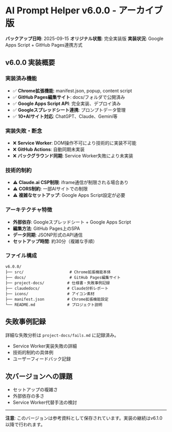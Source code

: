 # AI Prompt Helper v6.0.0 - アーカイブ版

**バックアップ日時**: 2025-09-15
**オリジナル状態**: 完全実装版
**実装状況**: Google Apps Script + GitHub Pages連携方式

## v6.0.0 実装概要

### 実装済み機能
- ✅ **Chrome拡張機能**: manifest.json, popup, content script
- ✅ **GitHub Pages編集サイト**: docs/フォルダで公開済み
- ✅ **Google Apps Script API**: 完全実装、デプロイ済み
- ✅ **Googleスプレッドシート連携**: プロンプトデータ管理
- ✅ **10+AIサイト対応**: ChatGPT、Claude、Gemini等

### 実装失敗・断念
- ❌ **Service Worker**: DOM操作不可により技術的に実装不可能
- ❌ **GitHub Actions**: 自動同期未実装
- ❌ **バックグラウンド同期**: Service Worker失敗により未実装

### 技術的制約
- ⚠️ **Claude.ai CSP制限**: iframe通信が制限される場合あり
- ⚠️ **CORS制約**: 一部AIサイトでの制限
- ⚠️ **複雑なセットアップ**: Google Apps Script設定が必要

### アーキテクチャ特徴
- **外部依存**: Googleスプレッドシート + Google Apps Script
- **編集方法**: GitHub Pages上のSPA
- **データ同期**: JSONP形式のAPI通信
- **セットアップ時間**: 約30分（複雑な手順）

### ファイル構成
```
v6.0.0/
├── src/                    # Chrome拡張機能本体
├── docs/                   # GitHub Pages編集サイト
├── project-docs/          # 仕様書・失敗事例記録
├── claudedocs/            # Claude分析レポート
├── icons/                 # アイコン素材
├── manifest.json          # Chrome拡張機能設定
└── README.md              # プロジェクト説明
```

## 失敗事例記録
詳細な失敗分析は `project-docs/fails.md` に記録済み。
- Service Worker実装失敗の詳細
- 技術的制約の具体例
- ユーザーフィードバック記録

## 次バージョンへの課題
- セットアップの複雑さ
- 外部依存の多さ
- Service Worker代替手法の検討

---
**注意**: このバージョンは参考資料として保存されています。実装の継続はv6.1.0以降で行われます。